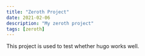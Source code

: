 ```yaml
---
title: "Zeroth Project"
date: 2021-02-06
description: "My zeroth project"
tags: [zeroth]
---
```


This project is used to test whether hugo works well.